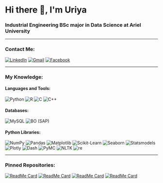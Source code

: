 # Hi there 👋, I'm Uriya

### Industrial Engineering BSc major in Data Science at Ariel University

---

### Contact Me:
[![LinkedIn](https://img.shields.io/badge/LinkedIn-0077B5?style=flat-square&logo=linkedin&logoColor=white)](https://www.linkedin.com/in/uriya-sela/) 
[![Gmail](https://img.shields.io/badge/Gmail-D14836?style=flat-square&logo=gmail&logoColor=white)](mailto:selauriya@gmail.com)
[![Facebook](https://img.shields.io/badge/Facebook-1877F2?style=flat-square&logo=facebook&logoColor=white)](https://www.facebook.com/selauriya)

---

### My Knowledge:
#### Languages and Tools:
![Python](https://img.shields.io/badge/Python-3776AB?style=for-the-badge&logo=python&logoColor=white)
![R](https://img.shields.io/badge/R-276DC3?style=for-the-badge&logo=r&logoColor=white)
![C](https://img.shields.io/badge/C-00599C?style=for-the-badge&logo=c&logoColor=white)
![C++](https://img.shields.io/badge/C++-00599C?style=for-the-badge&logo=cplusplus&logoColor=white)

#### Databases:
![MySQL](https://img.shields.io/badge/MySQL-005C84?style=for-the-badge&logo=mysql&logoColor=white)
![BO (SAP)](https://img.shields.io/badge/BO%20(SAP)-0FAAFF?style=for-the-badge&logo=sap&logoColor=white)

#### Python Libraries:
![NumPy](https://img.shields.io/badge/NumPy-013243?style=for-the-badge&logo=numpy&logoColor=white)
![Pandas](https://img.shields.io/badge/Pandas-150458?style=for-the-badge&logo=pandas&logoColor=white)
![Matplotlib](https://img.shields.io/badge/Matplotlib-013243?style=for-the-badge&logo=matplotlib&logoColor=white)
![Scikit-Learn](https://img.shields.io/badge/Scikit--Learn-F7931E?style=for-the-badge&logo=scikit-learn&logoColor=white)
![Seaborn](https://img.shields.io/badge/Seaborn-4A4A55?style=for-the-badge&logo=seaborn&logoColor=white)
![Statsmodels](https://img.shields.io/badge/Statsmodels-013243?style=for-the-badge&logo=statsmodels&logoColor=white)
![Plotly](https://img.shields.io/badge/Plotly-3F4F75?style=for-the-badge&logo=plotly&logoColor=white)
![Dash](https://img.shields.io/badge/Dash-3F4F75?style=for-the-badge&logo=dash&logoColor=white)
![PyMC](https://img.shields.io/badge/PyMC-13A538?style=for-the-badge&logo=pymc&logoColor=white)
![NLTK](https://img.shields.io/badge/NLTK-013243?style=for-the-badge&logo=nltk&logoColor=white)
![re](https://img.shields.io/badge/re-013243?style=for-the-badge&logo=re&logoColor=white)

---

### Pinned Repositories:
[![ReadMe Card](https://github-readme-stats.vercel.app/api/pin/?username=UriyaSela&repo=CKD_Prediction)](https://github.com/UriyaSela/CKD_Prediction)
[![ReadMe Card](https://github-readme-stats.vercel.app/api/pin/?username=UriyaSela&repo=house-pricing-prediction)](https://github.com/UriyaSela/house-pricing-prediction)
[![ReadMe Card](https://github-readme-stats.vercel.app/api/pin/?username=UriyaSela&repo=Final_Project_DM)](https://github.com/UriyaSela/Final_Project_DM)
[![ReadMe Card](https://github-readme-stats.vercel.app/api/pin/?username=UriyaSela&repo=Project_HoneyNeonic)](https://github.com/UriyaSela/Project_HoneyNeonic)

